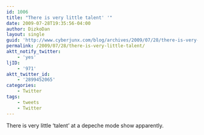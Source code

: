 ```yaml
---
id: 1006
title: "There is very little talent' '"
date: 2009-07-28T19:35:56-04:00
author: DizkoDan
layout: single
guid: 'http://www.cyberjunx.com/blog/archives/2009/07/28/there-is-very-little-talent/'
permalink: /2009/07/28/there-is-very-little-talent/
aktt_notify_twitter:
    - 'yes'
ljID:
    - '971'
aktt_twitter_id:
    - '2899452065'
categories:
    - Twitter
tags:
    - tweets
    - Twitter
---
```


There is very little ‘talent’ at a depeche mode show apparently.
